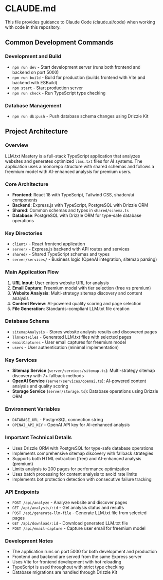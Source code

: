 # CLAUDE.md

This file provides guidance to Claude Code (claude.ai/code) when working with code in this repository.

## Common Development Commands

### Development and Build
- `npm run dev` - Start development server (runs both frontend and backend on port 5000)
- `npm run build` - Build for production (builds frontend with Vite and backend with ESBuild)
- `npm start` - Start production server
- `npm run check` - Run TypeScript type checking

### Database Management
- `npm run db:push` - Push database schema changes using Drizzle Kit

## Project Architecture

### Overview
LLM.txt Mastery is a full-stack TypeScript application that analyzes websites and generates optimized `llms.txt` files for AI systems. The application uses a monorepo structure with shared schemas and follows a freemium model with AI-enhanced analysis for premium users.

### Core Architecture
- **Frontend**: React 18 with TypeScript, Tailwind CSS, shadcn/ui components
- **Backend**: Express.js with TypeScript, PostgreSQL with Drizzle ORM
- **Shared**: Common schemas and types in `shared/schema.ts`
- **Database**: PostgreSQL with Drizzle ORM for type-safe database operations

### Key Directories
- `client/` - React frontend application
- `server/` - Express.js backend with API routes and services
- `shared/` - Shared TypeScript schemas and types
- `server/services/` - Business logic (OpenAI integration, sitemap parsing)

### Main Application Flow
1. **URL Input**: User enters website URL for analysis
2. **Email Capture**: Freemium model with tier selection (free vs premium)
3. **Website Analysis**: Multi-strategy sitemap discovery and content analysis
4. **Content Review**: AI-powered quality scoring and page selection
5. **File Generation**: Standards-compliant LLM.txt file creation

### Database Schema
- `sitemapAnalysis` - Stores website analysis results and discovered pages
- `llmTextFiles` - Generated LLM.txt files with selected pages
- `emailCaptures` - User email captures for freemium model
- `users` - User authentication (minimal implementation)

### Key Services
- **Sitemap Service** (`server/services/sitemap.ts`): Multi-strategy sitemap discovery with 7+ fallback methods
- **OpenAI Service** (`server/services/openai.ts`): AI-powered content analysis and quality scoring
- **Storage Service** (`server/storage.ts`): Database operations using Drizzle ORM

### Environment Variables
- `DATABASE_URL` - PostgreSQL connection string
- `OPENAI_API_KEY` - OpenAI API key for AI-enhanced analysis

### Important Technical Details
- Uses Drizzle ORM with PostgreSQL for type-safe database operations
- Implements comprehensive sitemap discovery with fallback strategies
- Supports both HTML extraction (free) and AI-enhanced analysis (premium)
- Limits analysis to 200 pages for performance optimization
- Uses batch processing for content analysis to avoid rate limits
- Implements bot protection detection with consecutive failure tracking

### API Endpoints
- `POST /api/analyze` - Analyze website and discover pages
- `GET /api/analysis/:id` - Get analysis status and results
- `POST /api/generate-llm-file` - Generate LLM.txt file from selected pages
- `GET /api/download/:id` - Download generated LLM.txt file
- `POST /api/email-capture` - Capture user email for freemium model

### Development Notes
- The application runs on port 5000 for both development and production
- Frontend and backend are served from the same Express server
- Uses Vite for frontend development with hot reloading
- TypeScript is used throughout with strict type checking
- Database migrations are handled through Drizzle Kit